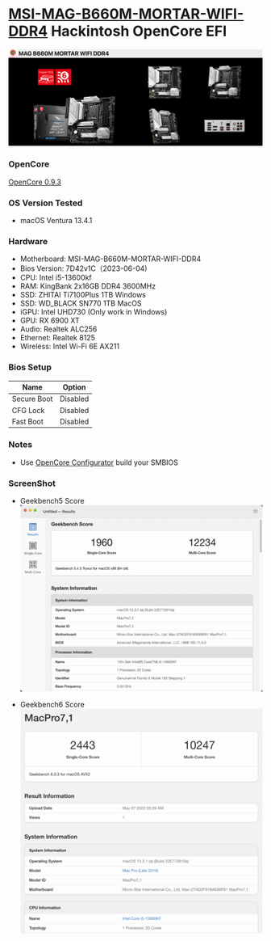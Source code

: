 # [MSI-MAG-B660M-MORTAR-WIFI-DDR4](https://www.msi.com/Motherboard/MAG-B660M-MORTAR-WIFI-DDR4) Hackintosh OpenCore EFI

![image](ScreenShot/Motherboard.png)

### OpenCore

[OpenCore 0.9.3](https://github.com/acidanthera/OpenCorePkg)

### OS Version Tested

- macOS Ventura 13.4.1

### Hardware

- Motherboard: MSI-MAG-B660M-MORTAR-WIFI-DDR4
- Bios Version: 7D42v1C（2023-06-04)
- CPU: Intel i5-13600kf
- RAM: KingBank 2x16GB DDR4 3600MHz
- SSD: ZHITAI Ti7100Plus 1TB Windows
- SSD: WD_BLACK SN770 1TB MacOS
- iGPU: Intel UHD730 (Only work in Windows)
- GPU: RX 6900 XT
- Audio: Realtek ALC256
- Ethernet: Realtek 8125
- Wireless: Intel Wi-Fi 6E AX211

### Bios Setup

| Name        | Option   |
|-------------|----------|
| Secure Boot | Disabled |
| CFG Lock    | Disabled |
| Fast Boot   | Disabled |

### Notes

- Use [OpenCore Configurator](https://mackie100projects.altervista.org/opencore-configurator/) build your SMBIOS

### ScreenShot

- Geekbench5 Score
  ![image](ScreenShot/Geekbench5.png)

- Geekbench6 Score
  ![image](ScreenShot/Geekbench6.png)
